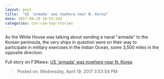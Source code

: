```yaml
---
layout: post
title:  "US 'armada' was nowhere near N. Korea"
date: 2017-04-19 10:53:54Z
categories: cnn-com-top-stories
---
```


As the White House was talking about sending a naval "armada" to the Korean peninsula, the very ships in question were on their way to participate in military exercises in the Indian Ocean, some 3,500 miles in the opposite direction.


Full story on F3News: [US 'armada' was nowhere near N. Korea](http://www.f3nws.com/n/xzTNjH)

> Posted on: Wednesday, April 19, 2017 3:53:54 PM
